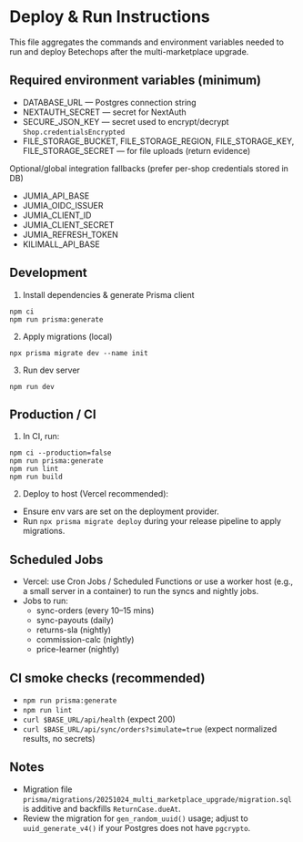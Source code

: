 # Deploy & Run Instructions

This file aggregates the commands and environment variables needed to run and deploy Betechops after the multi-marketplace upgrade.

## Required environment variables (minimum)
- DATABASE_URL — Postgres connection string
- NEXTAUTH_SECRET — secret for NextAuth
- SECURE_JSON_KEY — secret used to encrypt/decrypt `Shop.credentialsEncrypted`
- FILE_STORAGE_BUCKET, FILE_STORAGE_REGION, FILE_STORAGE_KEY, FILE_STORAGE_SECRET — for file uploads (return evidence)

Optional/global integration fallbacks (prefer per-shop credentials stored in DB)
- JUMIA_API_BASE
- JUMIA_OIDC_ISSUER
- JUMIA_CLIENT_ID
- JUMIA_CLIENT_SECRET
- JUMIA_REFRESH_TOKEN
- KILIMALL_API_BASE

## Development

1. Install dependencies & generate Prisma client

```pwsh
npm ci
npm run prisma:generate
```

2. Apply migrations (local)

```pwsh
npx prisma migrate dev --name init
```

3. Run dev server

```pwsh
npm run dev
```

## Production / CI

1. In CI, run:

```pwsh
npm ci --production=false
npm run prisma:generate
npm run lint
npm run build
```

2. Deploy to host (Vercel recommended):
  - Ensure env vars are set on the deployment provider.
  - Run `npx prisma migrate deploy` during your release pipeline to apply migrations.

## Scheduled Jobs
- Vercel: use Cron Jobs / Scheduled Functions or use a worker host (e.g., a small server in a container) to run the syncs and nightly jobs.
- Jobs to run:
  - sync-orders (every 10–15 mins)
  - sync-payouts (daily)
  - returns-sla (nightly)
  - commission-calc (nightly)
  - price-learner (nightly)

## CI smoke checks (recommended)
- `npm run prisma:generate`
- `npm run lint`
- `curl $BASE_URL/api/health` (expect 200)
- `curl $BASE_URL/api/sync/orders?simulate=true` (expect normalized results, no secrets)

## Notes
- Migration file `prisma/migrations/20251024_multi_marketplace_upgrade/migration.sql` is additive and backfills `ReturnCase.dueAt`.
- Review the migration for `gen_random_uuid()` usage; adjust to `uuid_generate_v4()` if your Postgres does not have `pgcrypto`.
